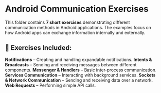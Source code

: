 # Android Communication Exercises  
This folder contains **7 short exercises** demonstrating different communication methods in Android applications. The examples focus on how Android apps can exchange information internally and externally.

## 📌 Exercises Included:
 **Notifications** – Creating and handling expandable notifications.
 **Intents & Broadcasts** – Sending and receiving messages between different components.
 **Messenger & Handlers** – Basic inter-process communication.
 **Services Communication** – Interacting with background services.
 **Sockets & Network Communication** – Sending and receiving data over a network.
 **Web Requests** – Performing simple API calls.





